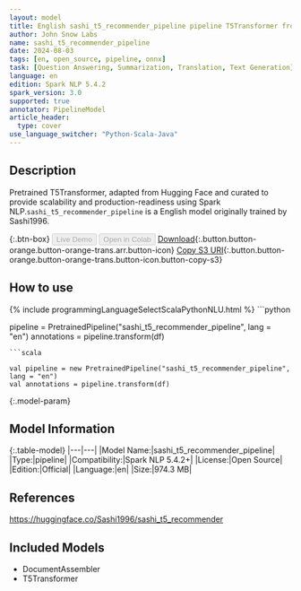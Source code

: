 ```yaml
---
layout: model
title: English sashi_t5_recommender_pipeline pipeline T5Transformer from Sashi1996
author: John Snow Labs
name: sashi_t5_recommender_pipeline
date: 2024-08-03
tags: [en, open_source, pipeline, onnx]
task: [Question Answering, Summarization, Translation, Text Generation]
language: en
edition: Spark NLP 5.4.2
spark_version: 3.0
supported: true
annotator: PipelineModel
article_header:
  type: cover
use_language_switcher: "Python-Scala-Java"
---
```


## Description

Pretrained T5Transformer, adapted from Hugging Face and curated to provide scalability and production-readiness using Spark NLP.`sashi_t5_recommender_pipeline` is a English model originally trained by Sashi1996.

{:.btn-box}
<button class="button button-orange" disabled>Live Demo</button>
<button class="button button-orange" disabled>Open in Colab</button>
[Download](https://s3.amazonaws.com/auxdata.johnsnowlabs.com/public/models/sashi_t5_recommender_pipeline_en_5.4.2_3.0_1722717203555.zip){:.button.button-orange.button-orange-trans.arr.button-icon}
[Copy S3 URI](s3://auxdata.johnsnowlabs.com/public/models/sashi_t5_recommender_pipeline_en_5.4.2_3.0_1722717203555.zip){:.button.button-orange.button-orange-trans.button-icon.button-copy-s3}

## How to use



<div class="tabs-box" markdown="1">
{% include programmingLanguageSelectScalaPythonNLU.html %}
```python

pipeline = PretrainedPipeline("sashi_t5_recommender_pipeline", lang = "en")
annotations =  pipeline.transform(df)   

```
```scala

val pipeline = new PretrainedPipeline("sashi_t5_recommender_pipeline", lang = "en")
val annotations = pipeline.transform(df)

```
</div>

{:.model-param}
## Model Information

{:.table-model}
|---|---|
|Model Name:|sashi_t5_recommender_pipeline|
|Type:|pipeline|
|Compatibility:|Spark NLP 5.4.2+|
|License:|Open Source|
|Edition:|Official|
|Language:|en|
|Size:|974.3 MB|

## References

https://huggingface.co/Sashi1996/sashi_t5_recommender

## Included Models

- DocumentAssembler
- T5Transformer